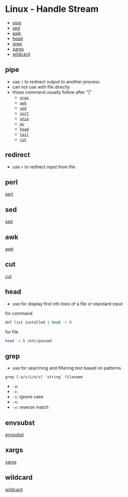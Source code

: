 # Linux - Handle Stream

* [pipe](#pipe)
* [sed](#sed)
* [awk](#awk)
* [head](#head)
* [grep](#grep)
* [xargs](#xargs)
* [wildcard](#wildcard)

## pipe

- use `|` to redirect output to another process
- can not use with file directly
- those command usually follow after "|"
  - [`grep`]()
  - [`awk`]()
  - [`sed`]()
  - [`sort`]()
  - [`uniq`]()
  - [`wc`]()
  - [`head`]()
  - [`tail`]()
  - [`cut`]()

## redirect

- use `<` to redirect input from file

## perl

[perl](linux-perl.md)

## sed

[sed](linux-sed.md)

## awk

[awk](linux-awk.md)

## cut

[cut](linux-cut.md)

## head

- use for display first nth lines of a file or standard input

for command

```sh
dnf list installed | head -n 5
```

for file

```sh
head -n 5 /etc/passwd
```

## grep

- use for searching and filtering text based on patterns

`grep [-a/c/i/n/v] 'string' filename`

- `-a`:
- `-c`:
- `-i`: ignore case
- `-n`:
- `-v`: reverse match

## envsubst

[envsubst](linux-envsubst.md)

## xargs

[xargs](linux-xargs.md)

## wildcard

[wildcard](linux-wildcard.md)
